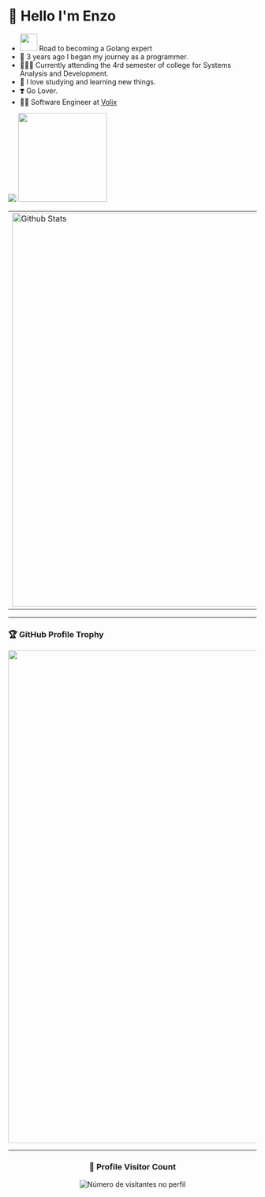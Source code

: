 # 🤗 Hello I'm Enzo
- <img src="https://emojis.slackmojis.com/emojis/images/1643514073/291/golang.png?1643514073" width=35> Road to becoming a Golang expert </img>
- 🤠 3 years ago I began my journey as a programmer.
- 🧑🏼‍💻 Currently attending the 4rd semester of college for Systems Analysis and Development.
- 🤯 I love studying and learning new things.
- ❣️ Go Lover.
- 👨‍💻 Software Engineer at [Volix](https://volix.com.br/)

<p>
  <a>
    <img src="https://skillicons.dev/icons?i=go,java,docker,kafka"/>
  </a>
  
  <a>
    <img src="https://nats.io/img/logos/nats-horizontal-color.png" width=180 />
  </a>
</p>

<table>
  <tr>
    <td>
      <img
        align="left"
        width=800
        src="https://github-readme-stats.vercel.app/api?username=YlanzinhoY&theme=dark&hide_border=false&include_all_commits=true&column=2"
        alt="Github Stats"
      />
      </br>
    </td>
    <td>
      <img
        width=800
        align="left"
        src="https://github-readme-stats.vercel.app/api/top-langs/?username=YlanzinhoY&langs_count=1&theme=dark&hide_border=false&include_all_commits=true&count_private=true&layout=compact&column=2"
        alt="Github Stats"
      />
    </td>
    <td>
      <img
        width=800
        align="left"
        src="https://github-readme-streak-stats.herokuapp.com/?user=YlanzinhoY&theme=dark&hide_border=false&column=2"
        alt="Github Stats"
      />
    </td>
  </tr>
</table>

--- 

### 🏆 GitHub Profile Trophy

<p align="center">
  <a
    href="https://github.com/ryo-ma/github-profile-trophy"
    title="repositório de troféus"
  >
    <img
      width="1000"
      src="https://github-profile-trophy.vercel.app/?username=YlanzinhoY&column=7&theme=darkhub&no-frame=true&no-bg=true"
    />
  </a>
</p>

---

<div align="center">
  <h3><b>📍 Profile Visitor Count</b></h3>
</div>

<p align="center">
  <img
    src="https://profile-counter.glitch.me/ylanzinhoy/count.svg"
    alt="Número de visitantes no perfil"
  />
</p>
